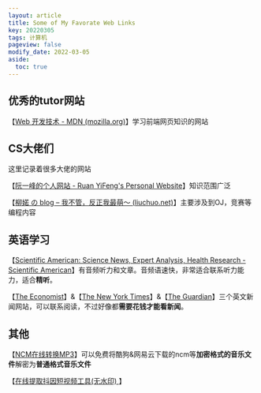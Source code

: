 ```yaml
---
layout: article
title: Some of My Favorate Web Links
key: 20220305
tags: 计算机
pageview: false
modify_date: 2022-03-05
aside:
  toc: true
---
```




## 优秀的tutor网站

【[Web 开发技术 - MDN (mozilla.org)](https://developer.mozilla.org/zh-CN/docs/Web/)】学习前端网页知识的网站



## CS大佬们

这里记录着很多大佬的网站

【[阮一峰的个人网站 - Ruan YiFeng's Personal Website](http://www.ruanyifeng.com/home.html)】知识范围广泛

【[柳婼 の blog – 我不管，反正我最萌～ (liuchuo.net)](https://www.liuchuo.net/)】主要涉及到OJ，竞赛等编程内容





## 英语学习

【[Scientific American: Science News, Expert Analysis, Health Research - Scientific American](https://www.scientificamerican.com/)】有音频听力和文章。音频语速快，非常适合联系听力能力，适合**精听**。

【[The Economist](https://www.economist.com/)】&【[The New York Times](https://www.nytimes.com/)】&【[The Guardian](https://www.theguardian.com/us)】三个英文新闻网站，可以联系阅读，不过好像都**需要花钱才能看新闻**。









## 其他

【[NCM在线转换MP3](http://ncm.miidj.com/)】可以免费将酷狗&网易云下载的ncm等**加密格式的音乐文件**解密为**普通格式音乐文件**

【[在线提取抖因短视频工具(无水印) ](https://3g.gljlw.com/diy/douyin.php)】